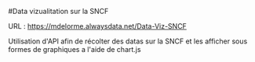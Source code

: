 #Data vizualitation sur la SNCF

URL : https://mdelorme.alwaysdata.net/Data-Viz-SNCF

Utilisation d'API afin de récolter des datas sur la SNCF et les afficher sous formes de graphiques a l'aide de chart.js
